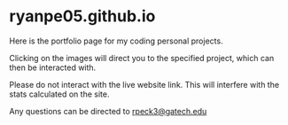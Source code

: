 # ryanpe05.github.io

Here is the portfolio page for my coding personal projects. 

Clicking on the images will direct you to the specified project, which can then be interacted with.

Please do not interact with the live website link. This will interfere with the stats calculated on the site.

Any questions can be directed to rpeck3@gatech.edu
